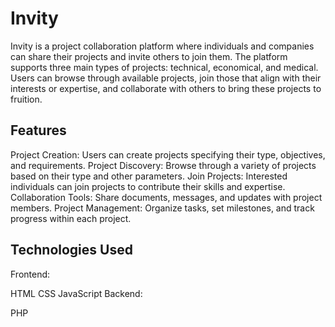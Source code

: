 # Invity

Invity is a project collaboration platform where individuals and companies can share their projects and invite others to join them. The platform supports three main types of projects: technical, economical, and medical. Users can browse through available projects, join those that align with their interests or expertise, and collaborate with others to bring these projects to fruition.

## Features

Project Creation: Users can create projects specifying their type, objectives, and requirements.
Project Discovery: Browse through a variety of projects based on their type and other parameters.
Join Projects: Interested individuals can join projects to contribute their skills and expertise.
Collaboration Tools: Share documents, messages, and updates with project members.
Project Management: Organize tasks, set milestones, and track progress within each project.
## Technologies Used

Frontend:

HTML
CSS
JavaScript
Backend:

PHP
